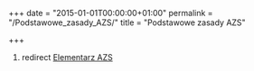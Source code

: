 +++
date = "2015-01-01T00:00:00+01:00"
permalink = "/Podstawowe_zasady_AZS/"
title = "Podstawowe zasady AZS"

+++

1.  redirect [Elementarz AZS](/atopedia/Elementarz_AZS "wikilink")
